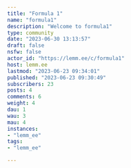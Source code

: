 ```yaml
---
title: "Formula 1" 
name: "formula1"
description: "Welcome to formula1"
type: community
date: "2023-06-30 13:13:57"
draft: false
nsfw: false
actor_id: "https://lemm.ee/c/formula1"
host: lemm.ee
lastmod: "2023-06-23 09:34:01"
published: "2023-06-23 09:30:49"
subscribers: 23
posts: 4
comments: 6
weight: 4
dau: 1
wau: 3
mau: 4
instances:
- "lemm_ee"
tags: 
- "lemm_ee"

---
```

